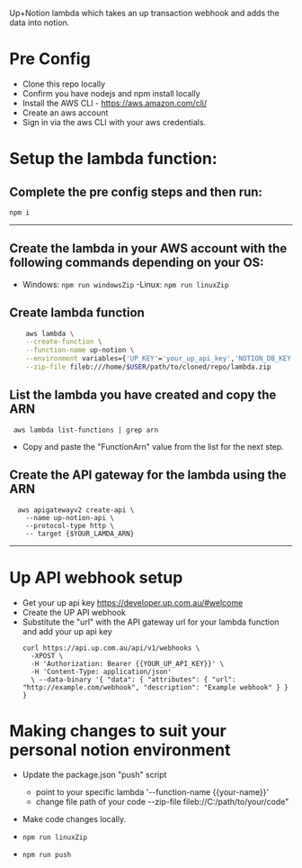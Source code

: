 Up+Notion lambda which takes an up transaction webhook and adds the data into notion.

# Pre Config

- Clone this repo locally
- Confirm you have nodejs and npm install locally
- Install the AWS CLI - https://aws.amazon.com/cli/
- Create an aws account
- Sign in via the aws CLI with your aws credentials.

# Setup the lambda function:

## Complete the pre config steps and then run:
```npm i```

----------------------
## Create the lambda in your AWS account with the following commands depending on your OS:
- Windows: 
  ```npm run windowsZip```
-Linux: 
  ```npm run linuxZip```

## Create lambda function
```bash 
    aws lambda \
    --create-function \
    --function-name up-notion \
    --environment variables={'UP_KEY'='your_up_api_key','NOTION_DB_KEY'='your_notion_db_page'NOTION_API_KEY='your_notion_api_key' \
    --zip-file fileb:///home/$USER/path/to/cloned/repo/lambda.zip
```

## List the lambda you have created and copy the ARN

``` aws lambda list-functions | grep arn```
- Copy and paste the "FunctionArn" value from the list for the next step.

## Create the API gateway for the lambda using the ARN
```
  aws apigatewayv2 create-api \ 
    --name up-notion-api \
    --protocol-type http \ 
    -- target {$YOUR_LAMDA_ARN}
```

-----------------------
# Up API webhook setup

- Get your up api key https://developer.up.com.au/#welcome
- Create the UP API webhook
- Substitute the "url" with the API gateway url for your lambda function and add your up api key
  ```
  curl https://api.up.com.au/api/v1/webhooks \ 
    -XPOST \ 
    -H 'Authorization: Bearer {{YOUR_UP_API_KEY}}' \ 
    -H 'Content-Type: application/json' 
    \ --data-binary '{ "data": { "attributes": { "url": "http://example.com/webhook", "description": "Example webhook" } } }
  ```

# Making changes to suit your personal notion environment

- Update the package.json "push" script
  - point to your specific lambda '--function-name {{your-name}}'
  - change file path of your code --zip-file fileb://C:/path/to/your/code"

- Make code changes locally.
- ```npm run linuxZip```
- ```npm run push```
